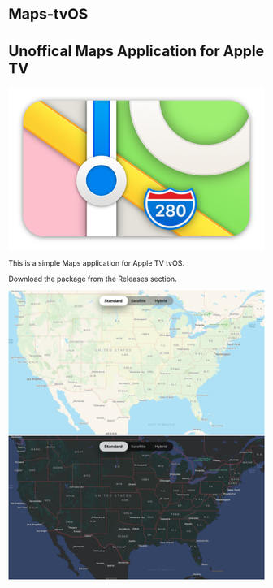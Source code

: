 # Maps-tvOS
<h1>Unoffical Maps Application for Apple TV</h1>
                                                                                         
<img src="https://github.com/LisaGuide/tvOS_Maps/blob/master/MapsIcon.png">
<p></p>
<p></p>
<p></p>
<p></p>
This is a simple Maps application for Apple TV tvOS.

<p></p>
<p></p>
<p></p>
<p></p>
<p></p>
<p>
Download the package from the Releases section.
</p>
<p></p>
<img src="https://github.com/LisaGuide/tvOS_Maps/blob/master/ScreenshotLight.png">
<img src="https://github.com/LisaGuide/tvOS_Maps/blob/master/ScreenshotDark.png">
